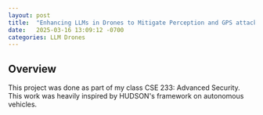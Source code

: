 ```yaml
---
layout: post
title:  "Enhancing LLMs in Drones to Mitigate Perception and GPS attacks"
date:   2025-03-16 13:09:12 -0700
categories: LLM Drones
---
```


## Overview

This project was done as part of my class CSE 233: Advanced Security. This work was heavily inspired by HUDSON's framework on autonomous vehicles.




